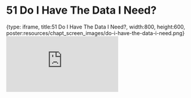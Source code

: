 # 51 Do I Have The Data I Need?
 
{type: iframe, title:51 Do I Have The Data I Need?, width:800, height:600, poster:resources/chapt_screen_images/do-i-have-the-data-i-need.png}
![](https://datatrail-jhu.github.io/DataTrail/no_toc/do-i-have-the-data-i-need.html)
 

 
